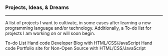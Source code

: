 ### Projects, Ideas, & Dreams
***

A list of projects I want to cultivate, in some cases after learning a new programming language and/or technology.
Additionally, a To-do list for projects I am working on or will soon begin.

To-do List
Hand code Developer Blog with HTML/CSS/JavaScript
Hand code Portfolio site for Non-Open Source with HTML/CSS/JavaScript



